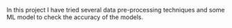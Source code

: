 In this project I have tried several data pre-processing techniques and some ML model to check the accuracy of the models.
